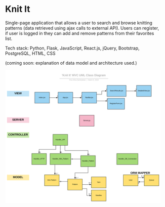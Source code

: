 # Knit It
Single-page application that allows a user to search and browse knitting patterns (data retrieved using ajax calls to external API). Users can register, if user is logged in they can add and remove patterns from their favorites list.

Tech stack: Python, Flask, JavaScript, React.js, jQuery, Bootstrap, PostgreSQL, HTML, CSS

(coming soon: explanation of data model and architecture used.)

![alt text](https://github.com/finasilvasantiste/hackbright__knit_it/blob/master/uml_diagrams/svg/Class%20Diagram%20-%20MVC.svg)

